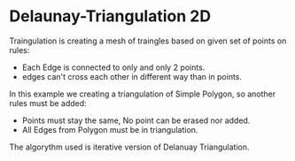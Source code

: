 # Delaunay-Triangulation 2D

Traingulation is creating a mesh of traingles based on given set of points on rules:
- Each Edge is connected to only and only 2 points.
- edges can't cross each other in different way than in points.

In this example we creating a triangulation of Simple Polygon, so another rules must be added:
- Points must stay the same, No point can be erased nor added.
- All Edges from Polygon must be in triangulation.

The algorythm used is iterative version of Delanuay Triangulation.
